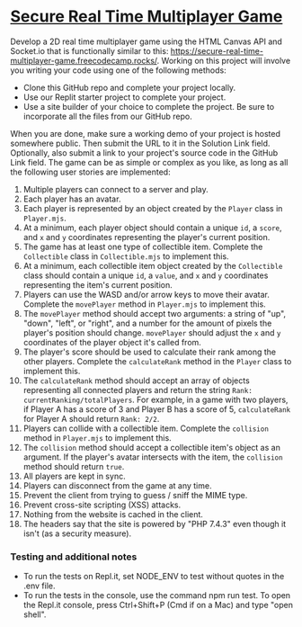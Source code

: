 # [Secure Real Time Multiplayer Game](https://www.freecodecamp.org/learn/information-security/information-security-projects/secure-real-time-multiplayer-game)

Develop a 2D real time multiplayer game using the HTML Canvas API and Socket.io that is functionally similar to this: https://secure-real-time-multiplayer-game.freecodecamp.rocks/. Working on this project will involve you writing your code using one of the following methods:

- Clone this GitHub repo and complete your project locally.
- Use our Replit starter project to complete your project.
- Use a site builder of your choice to complete the project. Be sure to incorporate all the files from our GitHub repo.

When you are done, make sure a working demo of your project is hosted somewhere public. Then submit the URL to it in the Solution Link field. Optionally, also submit a link to your project's source code in the GitHub Link field. The game can be as simple or complex as you like, as long as all the following user stories are implemented:

1. Multiple players can connect to a server and play.
2. Each player has an avatar.
3. Each player is represented by an object created by the `Player` class in `Player.mjs`.
4. At a minimum, each player object should contain a unique `id`, a `score`, and `x` and `y` coordinates representing the player's current position.
5. The game has at least one type of collectible item. Complete the `Collectible` class in `Collectible.mjs` to implement this.
6. At a minimum, each collectible item object created by the `Collectible` class should contain a unique `id`, a `value`, and `x` and `y` coordinates representing the item's current position.
7. Players can use the WASD and/or arrow keys to move their avatar. Complete the `movePlayer` method in `Player.mjs` to implement this.
8. The `movePlayer` method should accept two arguments: a string of "up", "down", "left", or "right", and a number for the amount of pixels the player's position should change. `movePlayer` should adjust the `x` and `y` coordinates of the player object it's called from.
9. The player's score should be used to calculate their rank among the other players. Complete the `calculateRank` method in the `Player` class to implement this.
10. The `calculateRank` method should accept an array of objects representing all connected players and return the string `Rank: currentRanking/totalPlayers`. For example, in a game with two players, if Player A has a score of 3 and Player B has a score of 5, `calculateRank` for Player A should return `Rank: 2/2`.
11. Players can collide with a collectible item. Complete the `collision` method in `Player.mjs` to implement this.
12. The `collision` method should accept a collectible item's object as an argument. If the player's avatar intersects with the item, the `collision` method should return `true`.
13. All players are kept in sync.
14. Players can disconnect from the game at any time.
15. Prevent the client from trying to guess / sniff the MIME type.
16. Prevent cross-site scripting (XSS) attacks.
17. Nothing from the website is cached in the client.
18. The headers say that the site is powered by "PHP 7.4.3" even though it isn't (as a security measure).

### Testing and additional notes

- To run the tests on Repl.it, set NODE_ENV to test without quotes in the .env file.
- To run the tests in the console, use the command npm run test. To open the Repl.it console, press Ctrl+Shift+P (Cmd if on a Mac) and type "open shell".